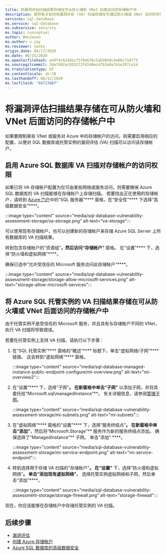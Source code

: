 ```yaml
---
title: 将漏洞评估扫描结果存储在可从防火墙和 VNet 后面访问的存储帐户中
description: 提供有关如何将漏洞评估 (VA) 扫描存储在可通过防火墙或 VNet 访问的存储帐户中的说明
services: sql-database
ms.service: sql-database
ms.subservice: security
ms.topic: conceptual
author: WenJason
ms.author: v-jay
ms.reviewer: vanto
origin.date: 04/17/2020
ms.date: 06/15/2020
ms.openlocfilehash: e49f4cb24decf3784b7bc5ab9850c4e06c718f75
ms.sourcegitcommit: 3de7d92ac955272fd140ec47b3a0a7b1e287ca14
ms.translationtype: HT
ms.contentlocale: zh-CN
ms.lasthandoff: 06/12/2020
ms.locfileid: "84723887"
---
```

# <a name="store-vulnerability-assessment-scan-results-in-a-storage-account-accessible-behind-firewalls-and-vnets"></a>将漏洞评估扫描结果存储在可从防火墙和 VNet 后面访问的存储帐户中

如果要限制某些 VNet 或服务对 Azure 中的存储帐户的访问，则需要启用相应的配置，以便对 SQL 数据库或托管实例的漏洞评估 (VA) 扫描可以访问该存储帐户。

## <a name="enable-azure-sql-database-va-scanning-access-to-the-storage-account"></a>启用 Azure SQL 数据库 VA 扫描对存储帐户的访问权限

如果已将 VA 存储帐户配置为仅可由某些网络或服务访问，则需要确保 Azure SQL 数据库的 VA 扫描能够在存储帐户上存储扫描。 若要找出正在使用的存储帐户，请转到 [Azure 门户](https://portal.azure.cn)中的“SQL 服务器”**** 窗格，在“安全性”**** 下选择“高级数据安全”****。

:::image type="content" source="media/sql-database-vulnerability-assessment-storage/va-storage.png" alt-text="va-storage":::

可以使用现有存储帐户，也可以创建新的存储帐户来存储 Azure SQL Server 上所有数据库的 VA 扫描结果。

转到包含存储帐户的“资源组”****，然后访问“存储帐户”**** 窗格。 在“设置”**** 下，选择“防火墙和虚拟网络”****。

确保已选中“允许受信任的 Microsoft 服务访问此存储帐户”****。

:::image type="content" source="media/sql-database-vulnerability-assessment-storage/storage-allow-microsoft-services.png" alt-text="storage-allow-microsoft-services":::

## <a name="store-va-scan-results-for-azure-sql-managed-instance-in-a-storage-account-that-can-be-accessed-behind-a-firewall-or-vnet"></a>将 Azure SQL 托管实例的 VA 扫描结果存储在可从防火墙或 VNet 后面访问的存储帐户中

由于托管实例不是受信任的 Microsoft 服务，并且具有与存储帐户不同的 VNet，执行 VA 扫描将导致错误。

若要在托管实例上支持 VA 扫描，请执行以下步骤：

1. 在“SQL 托管实例”**** 窗格的“概述”**** 标题下，单击“虚拟网络/子网”**** 链接。 这会转到“虚拟网络”**** 窗格。

   :::image type="content" source="media/sql-database-managed-instance-public-endpoint-configure/mi-overview.png" alt-text="mi-overview2":::

1. 在“设置”**** 下，选择“子网”****。 在新窗格中单击“子网”**** 以添加子网，并将其委托给“Microsoft.sql\managedInstance”**。 有关详细信息，请参阅[管理子网](../virtual-network/virtual-network-manage-subnet.md)。

   :::image type="content" source="media/sql-database-vulnerability-assessment-storage/mi-subnets.png" alt-text="mi-subnets":::

1. 在“虚拟网络”**** 窗格的“设置”**** 下，选择“服务终结点”****。 在新窗格中单击“添加”****，然后将“Microsoft.Storage”** 服务作为新的服务终结点添加。 确保选择了“ManagedInstance”** 子网。 单击“添加” ****。

   :::image type="content" source="media/sql-database-vulnerability-assessment-storage/mi-service-endpoint.png" alt-text="mi-service-endpoint":::

1. 转到选择用于存储 VA 扫描的“存储帐户”****。 在“设置”**** 下，选择“防火墙和虚拟网络”****。 单击“添加现有虚拟网络”****。 选择托管实例虚拟网络和子网，然后单击“添加”****。

   :::image type="content" source="media/sql-database-vulnerability-assessment-storage/storage-firewall.png" alt-text="storage-firewall":::

现在，你应该能够在存储帐户中存储托管实例的 VA 扫描。

## <a name="next-steps"></a>后续步骤

- [漏洞评估](sql-vulnerability-assessment.md)
- [创建 Azure 存储帐户](../storage/common/storage-account-create.md)
- [Azure SQL 数据库的高级数据安全](sql-database-advanced-data-security.md)